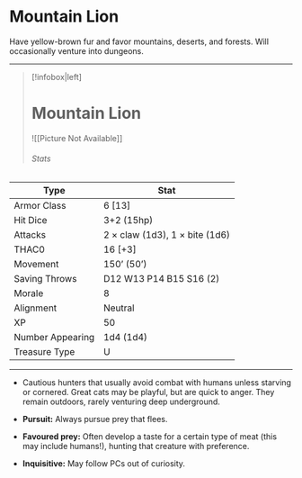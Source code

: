 # Mountain Lion

Have yellow-brown fur and favor mountains, deserts, and forests. Will occasionally venture into dungeons.

------
> [!infobox|left] 
>  # Mountain Lion
>  ![[Picture Not Available]] 
>  ###### Stats 
| Type                    | Stat        |
| ---------------- | ------------------------------ |
| Armor Class     | 6 [13]                         |
| Hit Dice         | 3+2 (15hp)                     |
| Attacks          | 2 × claw (1d3), 1 × bite (1d6) |
| THAC0            | 16 [+3]                        |
| Movement         | 150’ (50’)                     |
| Saving Throws    | D12 W13 P14 B15 S16 (2)        |
| Morale           | 8                              |
| Alignment        | Neutral                        |
| XP               | 50                             |
| Number Appearing | 1d4 (1d4)                      |
| Treasure Type    | U                              |

------

- Cautious hunters that usually avoid combat with humans unless starving or cornered. Great cats may be playful, but are quick to anger. They remain outdoors, rarely venturing deep underground.

- **Pursuit:** Always pursue prey that flees.
- **Favoured prey:** Often develop a taste for a certain type of meat (this may include humans!), hunting that creature with preference.
- **Inquisitive:** May follow PCs out of curiosity.
